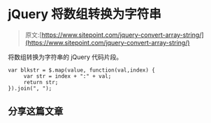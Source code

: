 # jQuery 将数组转换为字符串

> 原文:[https://www.sitepoint.com/jquery-convert-array-string/](https://www.sitepoint.com/jquery-convert-array-string/)

将数组转换为字符串的 jQuery 代码片段。

```
var blkstr = $.map(value, function(val,index) {
     var str = index + ":" + val;
     return str;
}).join(", ");
```

## 分享这篇文章